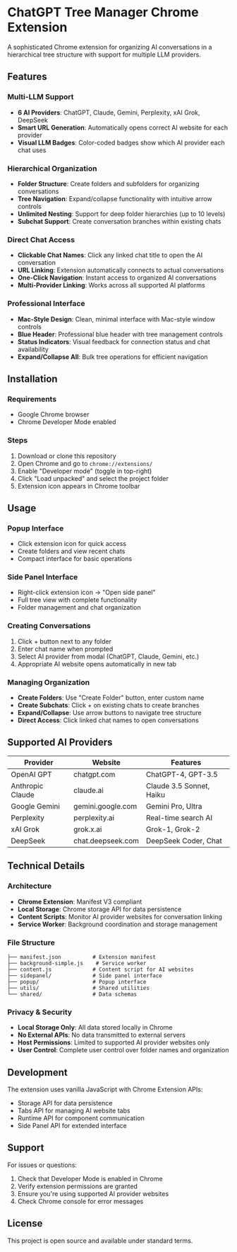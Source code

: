 # ChatGPT Tree Manager Chrome Extension

A sophisticated Chrome extension for organizing AI conversations in a hierarchical tree structure with support for multiple LLM providers.

## Features

### Multi-LLM Support
- **6 AI Providers**: ChatGPT, Claude, Gemini, Perplexity, xAI Grok, DeepSeek
- **Smart URL Generation**: Automatically opens correct AI website for each provider
- **Visual LLM Badges**: Color-coded badges show which AI provider each chat uses

### Hierarchical Organization  
- **Folder Structure**: Create folders and subfolders for organizing conversations
- **Tree Navigation**: Expand/collapse functionality with intuitive arrow controls
- **Unlimited Nesting**: Support for deep folder hierarchies (up to 10 levels)
- **Subchat Support**: Create conversation branches within existing chats

### Direct Chat Access
- **Clickable Chat Names**: Click any linked chat title to open the AI conversation
- **URL Linking**: Extension automatically connects to actual conversations
- **One-Click Navigation**: Instant access to organized AI conversations
- **Multi-Provider Linking**: Works across all supported AI platforms

### Professional Interface
- **Mac-Style Design**: Clean, minimal interface with Mac-style window controls
- **Blue Header**: Professional blue header with tree management controls
- **Status Indicators**: Visual feedback for connection status and chat availability
- **Expand/Collapse All**: Bulk tree operations for efficient navigation

## Installation

### Requirements
- Google Chrome browser
- Chrome Developer Mode enabled

### Steps
1. Download or clone this repository
2. Open Chrome and go to `chrome://extensions/`
3. Enable "Developer mode" (toggle in top-right)
4. Click "Load unpacked" and select the project folder
5. Extension icon appears in Chrome toolbar

## Usage

### Popup Interface
- Click extension icon for quick access
- Create folders and view recent chats
- Compact interface for basic operations

### Side Panel Interface  
- Right-click extension icon → "Open side panel"
- Full tree view with complete functionality
- Folder management and chat organization

### Creating Conversations
1. Click + button next to any folder
2. Enter chat name when prompted
3. Select AI provider from modal (ChatGPT, Claude, Gemini, etc.)
4. Appropriate AI website opens automatically in new tab

### Managing Organization
- **Create Folders**: Use "Create Folder" button, enter custom name
- **Create Subchats**: Click + on existing chats to create branches
- **Expand/Collapse**: Use arrow buttons to navigate tree structure
- **Direct Access**: Click linked chat names to open conversations

## Supported AI Providers

| Provider | Website | Features |
|----------|---------|----------|
| OpenAI GPT | chatgpt.com | ChatGPT-4, GPT-3.5 |
| Anthropic Claude | claude.ai | Claude 3.5 Sonnet, Haiku |
| Google Gemini | gemini.google.com | Gemini Pro, Ultra |
| Perplexity | perplexity.ai | Real-time search AI |
| xAI Grok | grok.x.ai | Grok-1, Grok-2 |  
| DeepSeek | chat.deepseek.com | DeepSeek Coder, Chat |

## Technical Details

### Architecture
- **Chrome Extension**: Manifest V3 compliant
- **Local Storage**: Chrome storage API for data persistence
- **Content Scripts**: Monitor AI provider websites for conversation linking
- **Service Worker**: Background coordination and storage management

### File Structure
```
├── manifest.json          # Extension manifest
├── background-simple.js    # Service worker
├── content.js             # Content script for AI websites
├── sidepanel/             # Side panel interface
├── popup/                 # Popup interface  
├── utils/                 # Shared utilities
└── shared/                # Data schemas
```

### Privacy & Security
- **Local Storage Only**: All data stored locally in Chrome
- **No External APIs**: No data transmitted to external servers
- **Host Permissions**: Limited to supported AI provider websites only
- **User Control**: Complete user control over folder names and organization

## Development

The extension uses vanilla JavaScript with Chrome Extension APIs:
- Storage API for data persistence  
- Tabs API for managing AI website tabs
- Runtime API for component communication
- Side Panel API for extended interface

## Support

For issues or questions:
1. Check that Developer Mode is enabled in Chrome
2. Verify extension permissions are granted  
3. Ensure you're using supported AI provider websites
4. Check Chrome console for error messages

## License

This project is open source and available under standard terms.